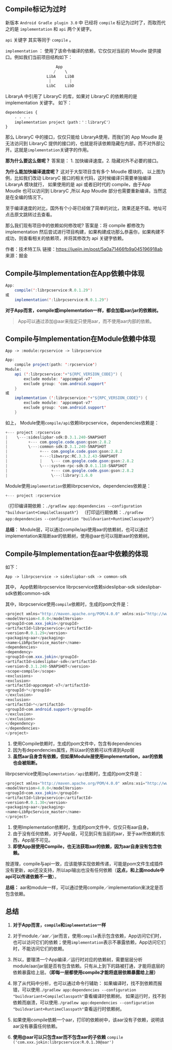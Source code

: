 ## Compile标记为过时
新版本 `Android Gradle plugin 3.0` 中 已经将 `compile` 标记为过时了，而取而代之的是 `implementation` 和 `api` 两个关键字。

`api` 关键字 其实等同于 `compile` 。

`implementation` ： 使用了该命令编译的依赖，它仅仅对当前的 Moudle 提供接口。例如我们当前项目结构如下：

```java
                      App
                     /    \
                  LibA    LibB
                   |        |
                  LibC    LibD
```

LibraryA 中引用了 LibraryC 的库，如果对 LibraryC 的依赖用的是 implementation 关键字。 如下：

```
dependencies {
    . . . . 
    implementation project（path：'：libraryC'）
}
```

那么 LibraryC 中的接口，仅仅只能给 LibraryA使用，而我们的 App Moudle 是无法访问到 LibraryC 提供的接口的，也就是将该依赖隐藏在内部，而不对外部公开。这就是`implementation`关键字的作用。

**那为什么要这么做呢？**
答案是： 1\. 加快编译速度。2\. 隐藏对外不必要的接口。

**为什么能加快编译速度呢？**
这对于大型项目含有多个 Moudle 模块的， 以上图为例，比如我们改动 LibraryC 接口的相关代码，这时候编译只需要单独编译 LibraryA 模块就行， 如果使用的是 api 或者旧时代的 compile，由于App Moudle 也可以访问到 LibraryC ,所以 App Moudle 部分也需要重新编译。当然这是在全编的情况下。

至于编译速度的对比，国外有个小哥已经做了简单的对比，效果还是不错。地址可点击原文跳转过去查看。

那么我们现有项目中的依赖如何修改呢? 答案是：将 compile 都修改为 implementation 然后尝试进行项目构建，如果构建成功那么恭喜你，如果构建不成功，则查看相关的依赖项，并将其修改为 api 关键字依赖。

作者：技术特工队
链接：https://juejin.im/post/5a0a71466fb9a045196918ab
来源：掘金

## Compile与Implementation在App依赖中体现

```java
App:
    compile(':librpcservice:R.0.1.29')
或
    implementation(':librpcservice:R.0.1.29')
```

**对于App而言，compile或implementation一样，都会加载aar/jar的依赖树。**
> App可以通过添加@aar来指定只使用aar，而不使用aar内部的依赖。

## Compile与Implementation在Module依赖中体现

`App -> :module:rpcservice -> librpcservice`

```java
App:
    compile project(path: ':rpcservice')
Module:
    api (':librpcservice:'+"${RPC_VERSION_CODE}") {
        exclude module: 'appcompat-v7'
        exclude group: 'com.android.support'
    }
或
    implementation (':librpcservice:'+"${RPC_VERSION_CODE}") {
        exclude module: 'appcompat-v7'
        exclude group: 'com.android.support'
    }
```

如上，
Module使用`compile/api`依赖librpcservice，dependencies依赖是：

```java
+--- project :rpcservice
|    \---:sideslipbar-sdk:D.3.1.240-SNAPSHOT
|         +--- com.google.code.gson:gson:2.8.2
|         \---:common-sdk:D.3.1.240-SNAPSHOT
|              +--- com.google.code.gson:gson:2.8.2
|              +---:libwsrpc:RC.3.3.2.43-SNAPSHOT
|              |    \--- com.google.code.gson:gson:2.8.2
|              \---:system-rpc-sdk:D.0.1.118-SNAPSHOT
|                   +--- com.google.code.gson:gson:2.8.2
|                   \---:library:1.6.0
```

Module使用`implementation`依赖librpcservice，dependencies依赖是：

```java
+--- project :rpcservice
```

（打印编译期依赖：`./gradlew app:dependencies --configuration "buildvariant+CompileClasspath"`）
（打印运行期依赖：`./gradlew app:dependencies --configuration "buildvariant+RuntimeClasspath"`）

**总结**：
Module层，可以通过compile/api使用aar的依赖树，也可以通过implementation来阻断aar的依赖树，使用@aar也可以阻断aar的依赖树。

## Compile与Implementation在aar中依赖的体现

如下：

`App -> librpcservice -> sideslipbar-sdk -> common-sdk`

其中，
App依赖librpcservice
librpcservice依赖sideslipbar-sdk
sideslipbar-sdk依赖common-sdk

其中，librpcservice使用`compile`依赖时，生成的pom文件是：

```java
<project xmlns="http://maven.apache.org/POM/4.0.0" xmlns:xsi="http://www.w3.org/2001/XMLSchema-instance" xsi:schemaLocation="http://maven.apache.org/POM/4.0.0 http://maven.apache.org/xsd/maven-4.0.0.xsd">
<modelVersion>4.0.0</modelVersion>
<groupId>com.xxx.jokin</groupId>
<artifactId>librpcservice</artifactId>
<version>R.0.1.29</version>
<packaging>aar</packaging>
<name>LibRpcService_master</name>
<dependencies>
<dependency>
<groupId>com.xxx.jokin</groupId>
<artifactId>sideslipbar-sdk</artifactId>
<version>D.3.1.240-SNAPSHOT</version>
<scope>compile</scope>
<exclusions>
<exclusion>
<artifactId>appcompat-v7</artifactId>
<groupId>*</groupId>
</exclusion>
<exclusion>
<artifactId>*</artifactId>
<groupId>com.android.support</groupId>
</exclusion>
</exclusions>
</dependency>
</dependencies>
</project>
```

1. 使用Compile依赖时，生成的pom文件中，包含有dependencies
2. 因为有dependencies属性，所以aar的依赖可以传递到App层
3. **虽然aar自身含有依赖，但如果Module层使用implementation，aar的依赖也会被阻断。**


librpcservice使用`Implementation／api`依赖时，生成的pom文件是：
```java
<project xmlns="http://maven.apache.org/POM/4.0.0" xmlns:xsi="http://www.w3.org/2001/XMLSchema-instance" xsi:schemaLocation="http://maven.apache.org/POM/4.0.0 http://maven.apache.org/xsd/maven-4.0.0.xsd">
<modelVersion>4.0.0</modelVersion>
<groupId>com.xxx.jokin</groupId>
<artifactId>librpcservice</artifactId>
<version>R.0.1.30</version>
<packaging>aar</packaging>
<name>LibRpcService_master</name>
</project>
```

1. 使用Implementation依赖时，生成的pom文件中，仅仅只有aar自身。
2. 由于没有任何依赖，对于App层，可见到只有当前的aar，至于aar所依赖的东西，App层不可见。
3. **即使App层使用Compile，也无法获取aar的依赖，因为aar自身没有包含依赖。**

按道理，compile与api一致，应该能够实现依赖传递，可能是pom文件生成插件没有更新，api还没支持，所以api输出也没有任何依赖（**这点，和上面module中api可以传递依赖不一致**）。

**总结：**
aar和module一样，可以通过使用compile／implementation来决定是否包含依赖。

## 总结
1. **对于App而言，`compile`和`implementation`一样**

2. 对于module／aar／jar而言，使用`compile`表示包含依赖，App访问它们时，也可以访问它们的依赖；使用`implementation`表示不暴露依赖，App访问它们时，不能访问它们的依赖。

2. 所以，要理清一个App编译／运行时对应的依赖树，需要层层分析module/aar/jar层是否有包含依赖。只有从上到下的路被打通，才能将底层的依赖暴露给上层。**（即每一层都使用compile才能将底层依赖暴露给上层）**

3. 除了从代码中分析，也可以通过命令行辅助：
如果编译时，找不到依赖而报错，可以使用`./gradlew app:dependencies --configuration "buildvariant+CompileClasspath"`查看编译时依赖树。
如果运行时，找不到依赖而崩溃，可以使用`./gradlew app:dependencies --configuration "buildvariant+RuntimeClasspath"`查看运行时依赖树。

4. 如果使用compile依赖一个aar，打印的依赖树中，该aar没有子依赖，说明该aar没有暴露任何依赖。

5. **使用@aar可以只包含aar而不包含aar的子依赖**
`compile ('com.xxx.jokin:librpcservice:R.0.1.30@aar')`
